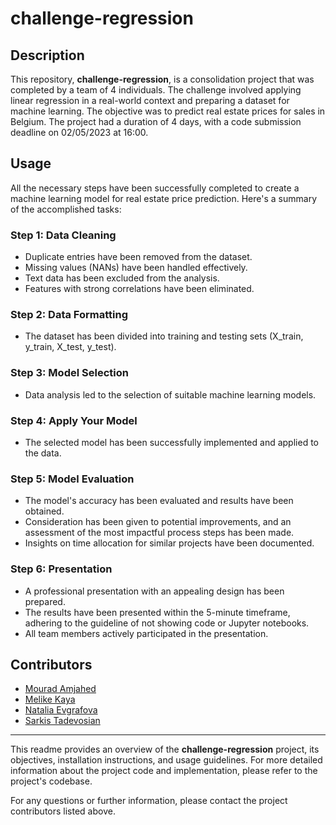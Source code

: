 # challenge-regression

## Description

This repository, **challenge-regression**, is a consolidation project that was completed by a team of 4 individuals. The challenge involved applying linear regression in a real-world context and preparing a dataset for machine learning. The objective was to predict real estate prices for sales in Belgium. The project had a duration of 4 days, with a code submission deadline on 02/05/2023 at 16:00.

## Usage

All the necessary steps have been successfully completed to create a machine learning model for real estate price prediction. Here's a summary of the accomplished tasks:

### Step 1: Data Cleaning

- Duplicate entries have been removed from the dataset.
- Missing values (NANs) have been handled effectively.
- Text data has been excluded from the analysis.
- Features with strong correlations have been eliminated.

### Step 2: Data Formatting

- The dataset has been divided into training and testing sets (X_train, y_train, X_test, y_test).

### Step 3: Model Selection

- Data analysis led to the selection of suitable machine learning models.

### Step 4: Apply Your Model

- The selected model has been successfully implemented and applied to the data.

### Step 5: Model Evaluation

- The model's accuracy has been evaluated and results have been obtained.
- Consideration has been given to potential improvements, and an assessment of the most impactful process steps has been made.
- Insights on time allocation for similar projects have been documented.

### Step 6: Presentation

- A professional presentation with an appealing design has been prepared.
- The results have been presented within the 5-minute timeframe, adhering to the guideline of not showing code or Jupyter notebooks.
- All team members actively participated in the presentation.

## Contributors

* [Mourad Amjahed](https://github.com/Mourad-Amj)
* [Melike Kaya](https://github.com/melikkekaya)
* [Natalia Evgrafova](https://github.com/natalievgrafova)
* [Sarkis Tadevosian](https://github.com/Ta-DevSark)

---

This readme provides an overview of the **challenge-regression** project, its objectives, installation instructions, and usage guidelines. For more detailed information about the project code and implementation, please refer to the project's codebase.

For any questions or further information, please contact the project contributors listed above.
